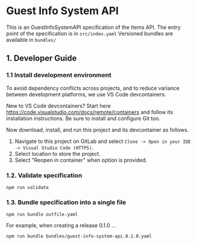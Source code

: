 # Guest Info System API

This is an GuestInfoSystemAPI specification of the Items API.
The entry point of the specification is in `src/index.yaml`
Versioned bundles are available in `bundles/`

## 1. Developer Guide

### 1.1 Install development environment

To avoid dependency conflicts across projects, and to reduce variance
between development platforms, we use VS Code devcontainers.

New to VS Code devcontainers? Start here
https://code.visualstudio.com/docs/remote/containers 
and follow its installation instructions. Be sure to install and
configure Git too.

Now download, install, and run this project and its devcontainer as
follows.

1. Navigate to this project on GitLab and select
    `Clone -> Open in your IDE -> Visual Studio Code (HTTPS)`.
2. Select location to store the project.
3. Select "Reopen in container" when option is provided.

### 1.2. Validate specification

```
npm run validate
```

### 1.3. Bundle specification into a single file

```
npm run bundle outfile.yaml
```

For example, when creating a release 0.1.0 ...

```
npm run bundle bundles/guest-info-system-api.0.1.0.yaml
```
